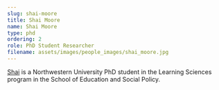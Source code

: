 ```yaml
---
slug: shai-moore
title: Shai Moore
name: Shai Moore
type: phd
ordering: 2
role: PhD Student Researcher
filename: assets/images/people_images/shai_moore.jpg
---
```


<a href="https://justshai.com/" target="_blank">Shai</a> is a Northwestern University PhD student in the Learning Sciences program in the School of Education and Social Policy.
